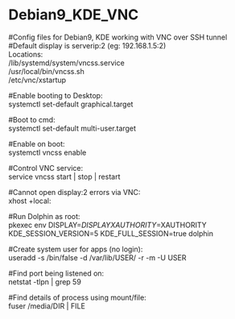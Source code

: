 # Debian9_KDE_VNC
#Config files for Debian9, KDE working with VNC over SSH tunnel\
#Default display is serverip:2 (eg: 192.168.1.5:2)\
Locations: \
/lib/systemd/system/vncss.service \
/usr/local/bin/vncss.sh \
/etc/vnc/xstartup 

#Enable booting to Desktop:\
systemctl set-default graphical.target 

#Boot to cmd:\
systemctl set-default multi-user.target 

#Enable on boot:\
systemctl vncss enable 

#Control VNC service:\
service vncss start | stop | restart

#Cannot open display:2 errors via VNC:\
xhost +local:

#Run Dolphin as root:\
pkexec env DISPLAY=$DISPLAY XAUTHORITY=$XAUTHORITY KDE_SESSION_VERSION=5 KDE_FULL_SESSION=true dolphin

#Create system user for apps (no login):\
useradd -s /bin/false -d /var/lib/USER/ -r -m -U USER 
  
#Find port being listened on:\
netstat -tlpn | grep 59

#Find details of process using mount/file:\
fuser /media/DIR | FILE
